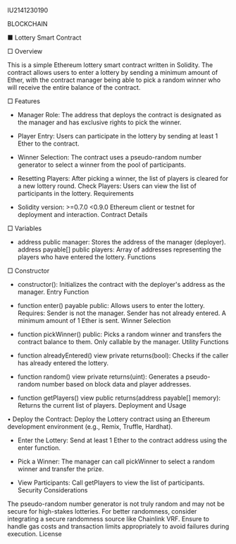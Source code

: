 IU2141230190

BLOCKCHAIN

■ Lottery Smart Contract

□ Overview

This is a simple Ethereum lottery smart contract written in Solidity. The contract allows users to enter a lottery by sending a minimum amount of Ether, with the contract manager being able to pick a random winner who will receive the entire balance of the contract.

□ Features

- Manager Role: The address that deploys the contract is designated as the manager and has exclusive rights to pick the winner.

- Player Entry: Users can participate in the lottery by sending at least 1 Ether to the contract.

- Winner Selection: The contract uses a pseudo-random number generator to select a winner from the pool of participants.

- Resetting Players: After picking a winner, the list of players is cleared for a new lottery round.
Check Players: Users can view the list of participants in the lottery.
Requirements

- Solidity version: >=0.7.0 <0.9.0
Ethereum client or testnet for deployment and interaction.
Contract Details

□ Variables

- address public manager: Stores the address of the manager (deployer).
address payable[] public players: Array of addresses representing the players who have entered the lottery.
Functions

□ Constructor

- constructor(): Initializes the contract with the deployer's address as the manager.
Entry Function

- function enter() payable public: Allows users to enter the lottery. Requires:
Sender is not the manager.
Sender has not already entered.
A minimum amount of 1 Ether is sent.
Winner Selection

- function pickWinner() public: Picks a random winner and transfers the contract balance to them. Only callable by the manager.
Utility Functions

- function alreadyEntered() view private returns(bool): Checks if the caller has already entered the lottery.

- function random() view private returns(uint): Generates a pseudo-random number based on block data and player addresses.

- function getPlayers() view public returns(address payable[] memory): Returns the current list of players.
Deployment and Usage

• Deploy the Contract: Deploy the Lottery contract using an Ethereum development environment (e.g., Remix, Truffle, Hardhat).

- Enter the Lottery: Send at least 1 Ether to the contract address using the enter function.

- Pick a Winner: The manager can call pickWinner to select a random winner and transfer the prize.

- View Participants: Call getPlayers to view the list of participants.
Security Considerations

The pseudo-random number generator is not truly random and may not be secure for high-stakes lotteries. For better randomness, consider integrating a secure randomness source like Chainlink VRF.
Ensure to handle gas costs and transaction limits appropriately to avoid failures during execution.
License

